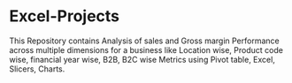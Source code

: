 # Excel-Projects
This Repository contains Analysis of  sales and Gross margin Performance across multiple dimensions for a business like Location wise, Product code wise, financial year wise, B2B, B2C wise Metrics using Pivot table, Excel, Slicers, Charts.  
